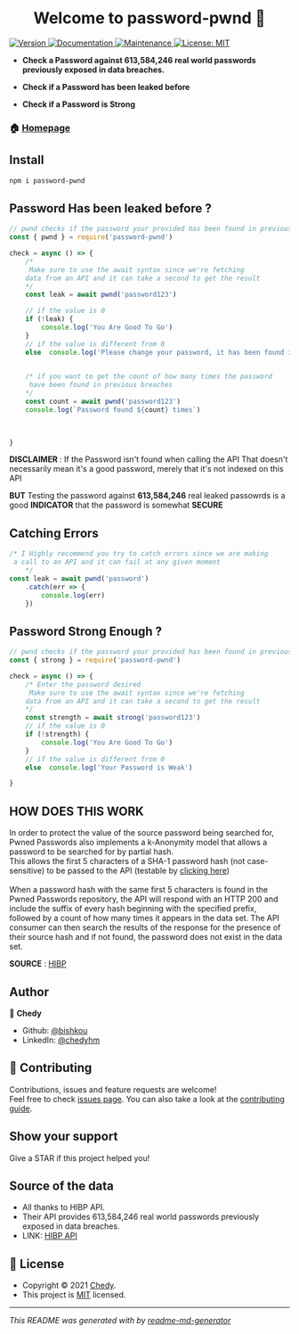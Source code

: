 <h1 align="center">Welcome to password-pwnd 👋</h1>
<p>
  <a href="https://www.npmjs.com/package/password-pwnd" target="_blank">
    <img alt="Version" src="https://img.shields.io/npm/v/password-pwnd.svg">
  </a>
  <a href="https://github.com/bishkou/password-checker#readme" target="_blank">
    <img alt="Documentation" src="https://img.shields.io/badge/documentation-yes-brightgreen.svg" />
  </a>
  <a href="https://github.com/bishkou/password-checker/graphs/commit-activity" target="_blank">
    <img alt="Maintenance" src="https://img.shields.io/badge/Maintained%3F-yes-green.svg" />
  </a>
  <a href="https://github.com/bishkou/password-checker/blob/master/LICENSE" target="_blank">
    <img alt="License: MIT" src="https://img.shields.io/github/license/bishkou/password-pwnd" />
  </a>
</p>

* **Check a Password against 613,584,246 real world passwords previously exposed in data breaches.**

* **Check if a Password has been leaked before**
* **Check if a Password is Strong**


### 🏠 [Homepage](https://github.com/bishkou/password-checker)

## Install

```sh
npm i password-pwnd
```

## Password Has been leaked before ?

```js
// pwnd checks if the password your provided has been found in previous leaks
const { pwnd } = require('password-pwnd')

check = async () => {
    /* 
     Make sure to use the await syntax since we're fetching
    data from an API and it can take a second to get the result
    */
    const leak = await pwnd('password123')

    // if the value is 0
    if (!leak) {
        console.log('You Are Good To Go')
    }
    // if the value is different from 0
    else  console.log('Please change your password, it has been found in a previous leak')
    

    /* if you want to get the count of how many times the password
     have been found in previous breaches
    */
    const count = await pwnd('password123')
    console.log(`Password found ${count} times`)
    
    

}

```
**DISCLAIMER** :
If the Password isn't found when calling the API
That doesn't necessarily mean it's a good password,
 merely that it's not indexed on this API
 
**BUT** Testing the password against **613,584,246** real leaked passowrds
is a good **INDICATOR** that the password is somewhat **SECURE**


## Catching Errors
```js
/* I Highly recommend you try to catch errors since we are making
 a call to an API and it can fail at any given moment
    */
const leak = await pwnd('password')
    .catch(err => {
        console.log(err)
    })
```

## Password Strong Enough ?

```js
// pwnd checks if the password your provided has been found in previous leaks
const { strong } = require('password-pwnd')

check = async () => {
    /* Enter the password desired
     Make sure to use the await syntax since we're fetching
    data from an API and it can take a second to get the result
    */
    const strength = await strong('password123')
    // if the value is 0
    if (!strength) {
        console.log('You Are Good To Go')
    }
    // if the value is different from 0
    else  console.log('Your Password is Weak')

}

```

## HOW DOES THIS WORK
In order to protect the value of the source password being searched for,
Pwned Passwords also implements a k-Anonymity model that allows a password 
to be searched for by partial hash.<br/> This allows the first 5 characters of
a SHA-1 password hash (not case-sensitive) to be passed to the API (testable by [clicking here](https://api.pwnedpasswords.com/range/21BD1))
<br />
<br />
When a password hash with the same first 5 characters is found in the Pwned Passwords repository,
the API will respond with an HTTP 200 and include the suffix of every hash beginning with
the specified prefix, followed by a count of how many times it appears in the data set.
The API consumer can then search the results of the response for the presence of their source hash
and if not found, the password does not exist in the data set.  

**SOURCE** :  [HIBP](https://haveibeenpwned.com/API/v3)

## Author

👤 **Chedy**

* Github: [@bishkou](https://github.com/bishkou)
* LinkedIn: [@chedyhm](https://linkedin.com/in/chedyhm)

## 🤝 Contributing

Contributions, issues and feature requests are welcome!<br />Feel free to check [issues page](https://github.com/bishkou/password-checker/issues). You can also take a look at the [contributing guide](https://github.com/bishkou/password-checker/blob/master/CONTRIBUTING.md).

## Show your support

Give a STAR if this project helped you!

## Source of the data

* All thanks to HIBP API.
* Their API provides 613,584,246 real world passwords previously exposed in data breaches.
* LINK: [HIBP API](https://haveibeenpwned.com/API/v3)


## 📝 License

* Copyright © 2021 [Chedy](https://github.com/bishkou).
* This project is [MIT](https://github.com/bishkou/password-checker/blob/master/LICENSE) licensed.

***
_This README was generated with by [readme-md-generator](https://github.com/kefranabg/readme-md-generator)_

